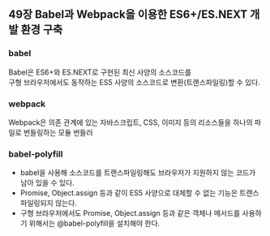 ## 49장 Babel과 Webpack을 이용한 ES6+/ES.NEXT 개발 환경 구축

### babel
Babel은 ES6+와 ES.NEXT로 구현된 최신 사양의 소스코드를 <br>
구형 브라우저에서도 동작하는 ES5 사양의 소스코드로 변환(트랜스파일링)할 수 있다.

### webpack
Webpack은 의존 관계에 있는 자바스크립트, CSS, 이미지 등의 리소스들을 하나의 파일로 번들링하는 모듈 번들러

### babel-polyfill
- babel을 사용해 소스코드를 트랜스파일링해도 브라우저가 지원하지 않는 코드가 남아 있을 수 있다.
- Promise, Object.assign 등과 같이 ES5 사양으로 대체할 수 없는 기능은 트랜스파일링되지 않는다.
- 구형 브라우저에서도 Promise, Object.assign 등과 같은 객체나 메서드를 사용하기 위해서는 @babel-polyfill을 설치해야 한다.